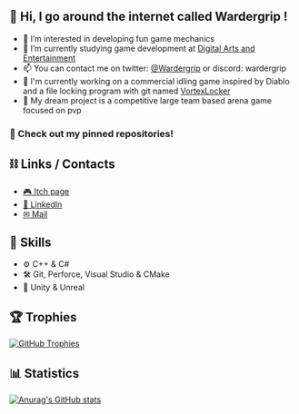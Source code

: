 ## 👋 Hi, I go around the internet called Wardergrip !

- 👀 I’m interested in developing fun game mechanics
- 🌱 I’m currently studying game development at [Digital Arts and Entertainment](https://digitalartsandentertainment.be/)
- 📫 You can contact me on twitter: [@Wardergrip](https://twitter.com/Wardergrip) or discord: wardergrip
- 🔭 I'm currently working on a commercial idling game inspired by Diablo and a file locking program with git named [VortexLocker](https://github.com/Wardergrip/VortexLocker)
- 🌠 My dream project is a competitive large team based arena game focused on pvp

### 📡 Check out my pinned repositories!

## ⛓ Links / Contacts
- [🎮 Itch page](https://wardergrip.itch.io/)
- [👔 LinkedIn](https://www.linkedin.com/in/rei-messely/)
- [✉ Mail](mailto:rei.messely@gmail.com)

## 💪 Skills
- ⚙ C++ & C#
- 🛠 Git, Perforce, Visual Studio & CMake
- 🚂 Unity & Unreal

## 🏆 Trophies

[![GitHub Trophies](https://github-profile-trophy.vercel.app/?username=wardergrip&show_icons=true&theme=onestar&margin-w=15&no-frame=true&no-bg=true)](https://github.com/wardergrip)


## 📊 Statistics

[![Anurag's GitHub stats](https://github-readme-stats.vercel.app/api?username=wardergrip&count_private=true&show_icons=true&theme=dark&bg_color=0D1117&border_color=30363D)](https://github.com/wardergrip)

<!---
Wardergrip/Wardergrip is a ✨ special ✨ repository because its `README.md` (this file) appears on your GitHub profile.
You can click the Preview link to take a look at your changes.
--->
